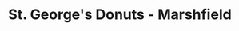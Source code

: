 ---
path: "/eats/st-georges-donuts-marshfield"
title: "St. George's Donuts - Marshfield"
image: "https://res.cloudinary.com/tpage99/image/upload/v1586830151/local417eats/local417eatslogo.png"
orderops: ["curbside", "takeout"]
category: "eats"
hours: "4am-2pm every day"
eatsType: "Donut Shop"
website: "https://www.stgeorgesdonuts.net/"
facebook: "https://www.facebook.com/stgeorgesdonuts"
address: "1350 Spur Dr, Marshfield, MO 65706-2259"
phone: "4178593980"
tags: ["donut shop", "donuts", "breakfast", "coffee", "marshfield"]
---